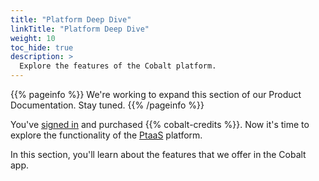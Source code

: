 ```yaml
---
title: "Platform Deep Dive"
linkTitle: "Platform Deep Dive"
weight: 10
toc_hide: true
description: >
  Explore the features of the Cobalt platform.
---
```


{{% pageinfo %}}
We're working to expand this section of our Product Documentation. Stay tuned.
{{% /pageinfo %}}

You've [signed in](../getting-started/sign-in/) and purchased {{% cobalt-credits %}}. Now it's time to explore the functionality of the [PtaaS](../getting-started/glossary/#pentest-as-a-service-ptaas) platform.

In this section, you'll learn about the features that we offer in the Cobalt app.
